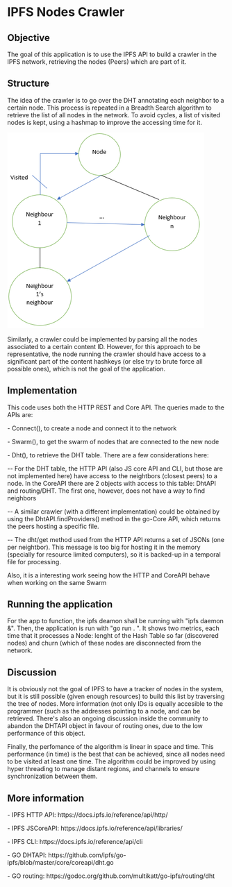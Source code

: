 # IPFS Nodes Crawler
## Objective
The goal of this application is to use the IPFS API to build a crawler in the IPFS network, retrieving the nodes (Peers) which are part of it.
## Structure
The idea of the crawler is to go over the DHT annotating each neighbor to a certain node. This process is repeated in a Breadth Search algorithm to retrieve the list of all nodes in the network. To avoid cycles, a list of visited nodes is kept, using a hashmap to improve the accessing time for it.

![Breadth-First traverse](./Figure.png)

Similarly, a crawler could be implemented by parsing all the nodes associated to a certain content ID. However, for this approach to be representative, the node running the crawler should have access to a significant part of the content hashkeys (or else try to brute force all possible ones), which is not the goal of the application.

## Implementation 
This code uses both the HTTP REST and Core API. The queries made to the APIs are:
 <p>- Connect(), to create a node and connect it to the network</p>
 <p>- Swarm(), to get the swarm of nodes that are connected to the new node</p>
 <p>- Dht(), to retrieve the DHT table. There are a few considerations here:</p>
       <p><t>-- For the DHT table, the HTTP API (also JS core API and CLI, but those are not implemented here) have access to the neightbors (closest peers) to a node. In the CoreAPI there are 2 objects with access to this table: DhtAPI and routing/DHT. The first one, however, does not have a way to find neighbors </p>
       <p><t>-- A similar crawler (with a different implementation) could be obtained by using the DhtAPI.findProviders() method in the go-Core API, which returns the peers hosting a specific file.</p> 
       <p><t>-- The dht/get method used from the HTTP API returns a set of JSONs (one per neightbor). This message is too big for hosting it in the memory (specially for resource limited computers), so it is backed-up in a temporal file for processing. </p>

Also, it is a interesting work seeing how the HTTP and CoreAPI behave when working on the same Swarm

## Running the application 
For the app to function, the ipfs deamon shall be running with "ipfs daemon &". Then, the application is run with "go run . ". It shows two metrics, each time that it processes a Node: lenght of the Hash Table so far (discovered nodes) and churn (which of these nodes are disconnected from the network.

## Discussion
It is obviously not the goal of IPFS to have a tracker of nodes in the system, but it is still possible (given enough resources) to build this list by traversing the tree of nodes. More information (not only IDs is equally accesible to the programmer (such as the addresses pointing to a node, and can be retrieved. There's also an ongoing discussion inside the community to abandon the DHTAPI object in favour of routing ones, due to the low performance of this object.

Finally, the perfomance of the algorithm is linear in space and time. This performance (in time) is the best that can be achieved, since all nodes need to be visited at least one time. The algorithm could be improved by using hyper threading to manage distant regions, and channels to ensure synchronization between them.

## More information
 <p>- IPFS HTTP API: https://docs.ipfs.io/reference/api/http/</p>
 <p>- IPFS JSCoreAPI: https://docs.ipfs.io/reference/api/libraries/</p>
 <p>- IPFS CLI: https://docs.ipfs.io/reference/api/cli</p>
 <p>- GO DHTAPI: https://github.com/ipfs/go-ipfs/blob/master/core/coreapi/dht.go</p>
 <p>- GO routing: https://godoc.org/github.com/multikatt/go-ipfs/routing/dht</p>
